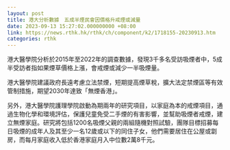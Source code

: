 ```yaml
---
layout: post
title: 港大分析數據　五成半煙民會因價格升戒煙或減量
date: 2023-09-13 15:27:02.000000000 +08:00
link: https://news.rthk.hk/rthk/ch/component/k2/1718155-20230913.htm
categories: rthk
---
```


港大醫學院分析於2015年至2022年的調查數據，發現3千多名受訪吸煙者中，5成半受訪者指如果煙草價格上漲，會戒煙或減少一半吸煙量。

港大醫學院建議政府長遠考慮立法禁煙，短期提高煙草稅，擴大法定禁煙區等有效管制措施，期望2030年達致「無煙香港」。

另外，港大醫學院護理學院啟動為期兩年的研究項目，以家庭為本的戒煙項目，通過生物化學和環境評估，保護兒童免受二手煙的有害影響，並幫助吸煙者戒煙，建立無煙家庭。研究將包括1200名吸煙父親的兩組隨機對照試驗，團隊目標招募每日吸煙的成年人及其至少一名12歲或以下的同住子女，他們需要居住在公屋或劏房，而每月家庭收入低於香港家庭月入中位數2萬8千元。
